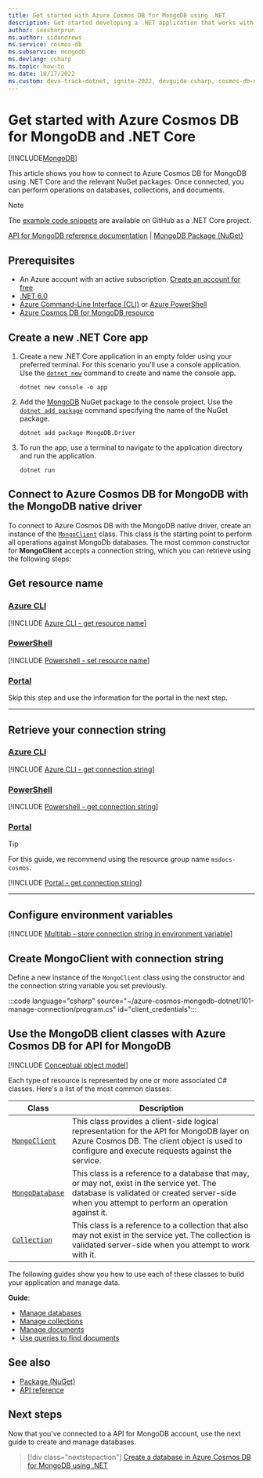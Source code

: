 ```yaml
---
title: Get started with Azure Cosmos DB for MongoDB using .NET
description: Get started developing a .NET application that works with Azure Cosmos DB for MongoDB. This article helps you learn how to set up a project and configure access to an Azure Cosmos DB for MongoDB database.
author: seesharprun
ms.author: sidandrews
ms.service: cosmos-db
ms.subservice: mongodb
ms.devlang: csharp
ms.topic: how-to
ms.date: 10/17/2022
ms.custom: devx-track-dotnet, ignite-2022, devguide-csharp, cosmos-db-dev-journey
---
```


# Get started with Azure Cosmos DB for MongoDB and .NET Core
[!INCLUDE[MongoDB](../includes/appliesto-mongodb.md)]

This article shows you how to connect to Azure Cosmos DB for MongoDB using .NET Core and the relevant NuGet packages. Once connected, you can perform operations on databases, collections, and documents.

> [!NOTE]
> The [example code snippets](https://github.com/Azure-Samples/cosmos-db-mongodb-api-dotnet-samples) are available on GitHub as a .NET Core project.

[API for MongoDB reference documentation](https://docs.mongodb.com/drivers/csharp) | [MongoDB Package (NuGet)](https://www.nuget.org/packages/MongoDB.Driver)


## Prerequisites

* An Azure account with an active subscription. [Create an account for free](https://azure.microsoft.com/free).
* [.NET 6.0](https://dotnet.microsoft.com/en-us/download)
* [Azure Command-Line Interface (CLI)](/cli/azure/) or [Azure PowerShell](/powershell/azure/)
* [Azure Cosmos DB for MongoDB resource](quickstart-dotnet.md#create-an-azure-cosmos-db-account)

## Create a new .NET Core app

1. Create a new .NET Core application in an empty folder using your preferred terminal. For this scenario you'll use a console application. Use the [``dotnet new``](/dotnet/core/tools/dotnet-new) command to create and name the console app.

    ```console
    dotnet new console -o app
    ```

2. Add the [MongoDB](https://www.nuget.org/packages/MongoDB.Driver) NuGet package to the console project. Use the [``dotnet add package``](/dotnet/core/tools/dotnet-add-package) command specifying the name of the NuGet package.

    ```console
    dotnet add package MongoDB.Driver
    ```

3. To run the app, use a terminal to navigate to the application directory and run the application.

    ```console
    dotnet run
    ```

## Connect to Azure Cosmos DB for MongoDB with the MongoDB native driver

To connect to Azure Cosmos DB with the MongoDB native driver, create an instance of the [``MongoClient``](https://mongodb.github.io/mongo-csharp-driver/2.17/apidocs/html/T_MongoDB_Driver_MongoClient.htm) class. This class is the starting point to perform all operations against MongoDb databases. The most common constructor for **MongoClient** accepts a connection string, which you can retrieve using the following steps:

## Get resource name

### [Azure CLI](#tab/azure-cli)

[!INCLUDE [Azure CLI - get resource name](<./includes/azure-cli-get-resource-name.md>)]

### [PowerShell](#tab/azure-powershell)

[!INCLUDE [Powershell - set resource name](<./includes/powershell-set-resource-name.md>)]

### [Portal](#tab/azure-portal)

Skip this step and use the information for the portal in the next step.

---

## Retrieve your connection string

### [Azure CLI](#tab/azure-cli)

[!INCLUDE [Azure CLI - get connection string](<./includes/azure-cli-get-connection-string.md>)]

### [PowerShell](#tab/azure-powershell)

[!INCLUDE [Powershell - get connection string](<./includes/powershell-get-connection-string.md>)]

### [Portal](#tab/azure-portal)

> [!TIP]
> For this guide, we recommend using the resource group name ``msdocs-cosmos``.

[!INCLUDE [Portal - get connection string](<./includes/portal-get-connection-string-from-sign-in.md>)]

---

## Configure environment variables

[!INCLUDE [Multitab - store connection string in environment variable](<./includes/environment-variables-connection-string.md>)]

## Create MongoClient with connection string

Define a new instance of the ``MongoClient`` class using the constructor and the connection string variable you set previously.

:::code language="csharp" source="~/azure-cosmos-mongodb-dotnet/101-manage-connection/program.cs" id="client_credentials":::

## Use the MongoDB client classes with Azure Cosmos DB for API for MongoDB

[!INCLUDE [Conceptual object model](<./includes/conceptual-object-model.md>)]

Each type of resource is represented by one or more associated C# classes. Here's a list of the most common classes:

| Class | Description |
|---|---|
|[``MongoClient``](https://mongodb.github.io/mongo-csharp-driver/2.16/apidocs/html/T_MongoDB_Driver_MongoClient.htm)|This class provides a client-side logical representation for the API for MongoDB layer on Azure Cosmos DB. The client object is used to configure and execute requests against the service.|
|[``MongoDatabase``](https://mongodb.github.io/mongo-csharp-driver/2.16/apidocs/html/T_MongoDB_Driver_MongoDatabase.htm)|This class is a reference to a database that may, or may not, exist in the service yet. The database is validated or created server-side when you attempt to perform an operation against it.|
|[``Collection``](https://mongodb.github.io/mongo-csharp-driver/2.16/apidocs/html/T_MongoDB_Driver_MongoCollection.htm)|This class is a reference to a collection that also may not exist in the service yet. The collection is validated server-side when you attempt to work with it.|

The following guides show you how to use each of these classes to build your application and manage data.

**Guide**:

* [Manage databases](how-to-dotnet-manage-databases.md)  
* [Manage collections](how-to-dotnet-manage-collections.md) 
* [Manage documents](how-to-dotnet-manage-documents.md) 
* [Use queries to find documents](how-to-dotnet-manage-queries.md) 

## See also

- [Package (NuGet)](https://www.nuget.org/packages/Microsoft.Azure.Cosmos)
- [API reference](https://docs.mongodb.com/drivers/csharp)

## Next steps

Now that you've connected to a API for MongoDB account, use the next guide to create and manage databases.

> [!div class="nextstepaction"]
> [Create a database in Azure Cosmos DB for MongoDB using .NET](how-to-dotnet-manage-databases.md)
